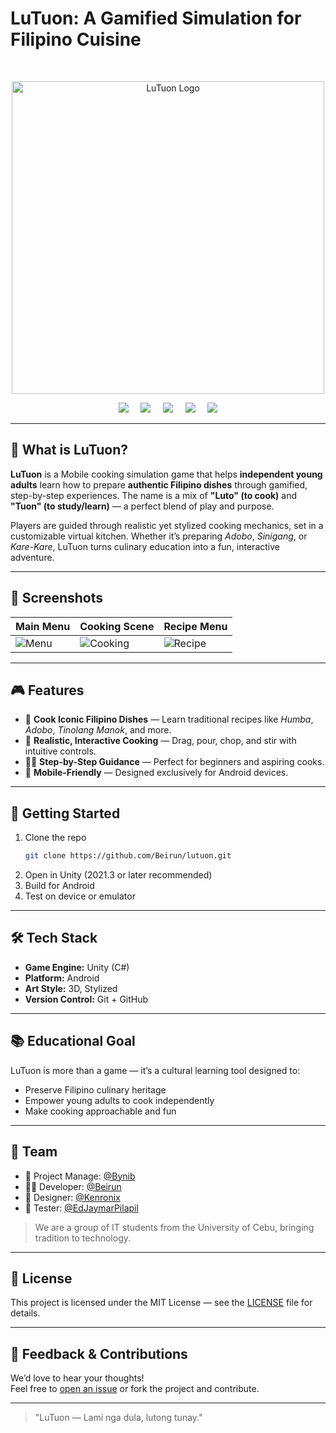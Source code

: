 # LuTuon: A Gamified Simulation for Filipino Cuisine
<br>
<p align="center">
  <img src="https://imgur.com/SWnJgun.png" alt="LuTuon Logo" width="500"/>
</p>

<div align="center">
   <img src="https://img.shields.io/badge/Engine-Unity-000?logo=unity&logoColor=white" />
   &nbsp; &nbsp;
   <img src="https://img.shields.io/badge/Platform-Android-green" />
   &nbsp; &nbsp;
   <img src="https://img.shields.io/badge/License-MIT-blue.svg" />
   &nbsp; &nbsp;
   <img src="https://img.shields.io/badge/Status-In_Development-orange" />
   &nbsp; &nbsp;
   <img src="https://img.shields.io/badge/Contributors-4-blueviolet" />
</div>

---

## 🥘 What is LuTuon?

**LuTuon** is a Mobile cooking simulation game that helps **independent young adults** learn how to prepare **authentic Filipino dishes** through gamified, step-by-step experiences. The name is a mix of **"Luto" (to cook)** and **"Tuon" (to study/learn)** — a perfect blend of play and purpose.

Players are guided through realistic yet stylized cooking mechanics, set in a customizable virtual kitchen. Whether it’s preparing *Adobo*, *Sinigang*, or *Kare-Kare*, LuTuon turns culinary education into a fun, interactive adventure.

---

## 📸 Screenshots


| Main Menu | Cooking Scene | Recipe Menu |
|----------|---------------|---------------|
| ![Menu](https://imgur.com/Cv5zEMY.png) | ![Cooking](https://imgur.com/6JZUD6q.png) | ![Recipe](https://imgur.com/CRL8a0e.png) |

---

## 🎮 Features

- 🍲 **Cook Iconic Filipino Dishes** — Learn traditional recipes like *Humba*, *Adobo*, *Tinolang Manok*, and more.
- 🧂 **Realistic, Interactive Cooking** — Drag, pour, chop, and stir with intuitive controls.
- 🧑‍🍳 **Step-by-Step Guidance** — Perfect for beginners and aspiring cooks.
- 📱 **Mobile-Friendly** — Designed exclusively for Android devices.

---

## 🚀 Getting Started

1. Clone the repo  
   ```bash
   git clone https://github.com/Beirun/lutuon.git
   ```
2. Open in Unity (2021.3 or later recommended)
3. Build for Android
4. Test on device or emulator

---

## 🛠️ Tech Stack

- **Game Engine:** Unity (C#)
- **Platform:** Android
- **Art Style:** 3D, Stylized
- **Version Control:** Git + GitHub

---

## 📚 Educational Goal

LuTuon is more than a game — it’s a cultural learning tool designed to:
- Preserve Filipino culinary heritage
- Empower young adults to cook independently
- Make cooking approachable and fun

---

## 👥 Team

- 🧠 Project Manage: [@Bynib](https://github.com/Bynib)
- 👨‍💻 Developer: [@Beirun](https://github.com/Beirun)
- 🎨 Designer: [@Kenronix](https://github.com/Kenronix)
- 📱 Tester: [@EdJaymarPilapil](https://github.com/EdJaymarPilapil)

> We are a group of IT students from the University of Cebu, bringing tradition to technology.

---

## 📄 License

This project is licensed under the MIT License — see the [LICENSE](LICENSE) file for details.

---

## 💬 Feedback & Contributions

We’d love to hear your thoughts!  
Feel free to [open an issue](https://github.com/Beirun/lutuon/issues) or fork the project and contribute.

---

> "LuTuon — Lami nga dula, lutong tunay."
